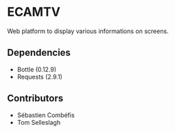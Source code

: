 # ECAMTV

Web platform to display various informations on screens.

## Dependencies

- Bottle (0.12.9)
- Requests (2.9.1)

## Contributors

- Sébastien Combéfis
- Tom Selleslagh